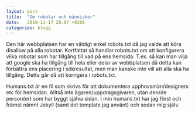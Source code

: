 ```yaml
---
layout: post
title:  "Om robotar och människor"
date:   2019-11-17 20.07 +0100
categories: blogg
---
```


Den här webbplatsen har en väldigt enkel robots.txt då jag valde att köra disallow på alla robotar. Kortfattat så handlar robots.txt om att konfigurera vilka robotar som har tillgång till vad på ens hemsida. T.ex. så kan man vilja att google ska ha tillgång till hela eller delar av webbplatsen då detta kan förbättra ens placering i sökresultat, men man kanske inte vill att alla ska ha tillgång. Detta går då att korrigera i robots.txt.

Humans.txt är en fil som skrivs för att dokumentera upphovsmän/designers etc för hemsidan. Alltså inte ägaren/uppdragsgivaren, utan den/de person(er) som har byggt själva sidan. I min humans.txt har jag först och främst nämnt Jekyll (samt det template jag använt) och sedan mig själv. 
